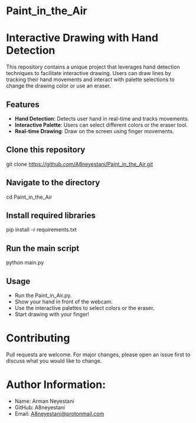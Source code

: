 # Paint_in_the_Air
# Interactive Drawing with Hand Detection

This repository contains a unique project that leverages hand detection techniques to facilitate interactive drawing. Users can draw lines by tracking their hand movements and interact with palette selections to change the drawing color or use an eraser.



## Features

- **Hand Detection**: Detects user hand in real-time and tracks movements.
- **Interactive Palette**: Users can select different colors or the eraser tool.
- **Real-time Drawing**: Draw on the screen using finger movements.

## Clone this repository
git clone https://github.com/A8neyestani/Paint_in_the_Air.git

## Navigate to the directory
cd Paint_in_the_Air

## Install required libraries 
pip install -r requirements.txt

## Run the main script
python main.py

## Usage
- Run the Paint_in_Air.py.
- Show your hand in front of the webcam.
- Use the interactive palettes to select colors or the eraser.
- Start drawing with your finger!

# Contributing
Pull requests are welcome. For major changes, please open an issue first to discuss what you would like to change.


# Author Information:
- Name: Arman Neyestani
- GitHub: A8neyestani
- Email: A8neyestani@protonmail.com

